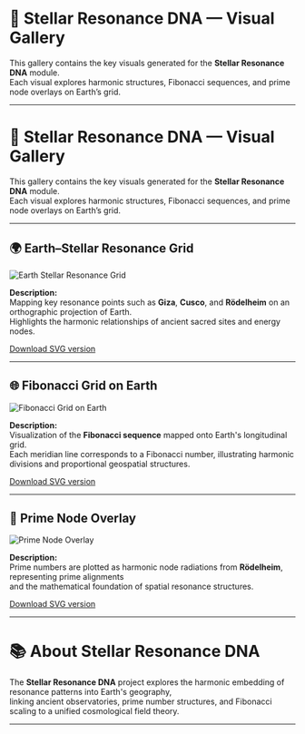 # 📸 Stellar Resonance DNA — Visual Gallery

This gallery contains the key visuals generated for the **Stellar Resonance DNA** module.  
Each visual explores harmonic structures, Fibonacci sequences, and prime node overlays on Earth’s grid.

---

# 📸 Stellar Resonance DNA — Visual Gallery

This gallery contains the key visuals generated for the **Stellar Resonance DNA** module.  
Each visual explores harmonic structures, Fibonacci sequences, and prime node overlays on Earth’s grid.

---

## 🌍 Earth–Stellar Resonance Grid

![Earth Stellar Resonance Grid](visuals/earth_stellar_resonance_grid.png)

**Description:**  
Mapping key resonance points such as **Giza**, **Cusco**, and **Rödelheim** on an orthographic projection of Earth.  
Highlights the harmonic relationships of ancient sacred sites and energy nodes.

[Download SVG version](visuals/earth_stellar_resonance_grid.svg)

---

## 🌐 Fibonacci Grid on Earth

![Fibonacci Grid on Earth](visuals/fibonacci_grid_on_earth.png)

**Description:**  
Visualization of the **Fibonacci sequence** mapped onto Earth's longitudinal grid.  
Each meridian line corresponds to a Fibonacci number, illustrating harmonic divisions and proportional geospatial structures.

[Download SVG version](visuals/fibonacci_grid_on_earth.svg)

---

## 🧿 Prime Node Overlay

![Prime Node Overlay](visuals/prime_node_overlay.png)

**Description:**  
Prime numbers are plotted as harmonic node radiations from **Rödelheim**, representing prime alignments  
and the mathematical foundation of spatial resonance structures.

[Download SVG version](visuals/prime_node_overlay.svg)

---

# 📚 About Stellar Resonance DNA

The **Stellar Resonance DNA** project explores the harmonic embedding of resonance patterns into Earth's geography,  
linking ancient observatories, prime number structures, and Fibonacci scaling to a unified cosmological field theory.

---
